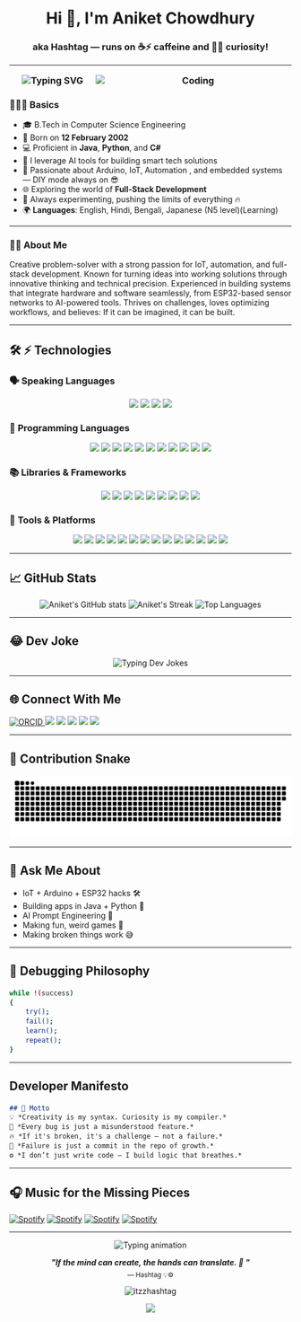 <h1 align="center">Hi 👋, I'm Aniket Chowdhury</h1>
<h3 align="center">aka Hashtag — runs on ☕⚡ caffeine and 🧠💡 curiosity!

---

<img align="right" alt="Coding" width="350" src="https://media.giphy.com/media/qgQUggAC3Pfv687qPC/giphy.gif">

<p align="center">
  <img src="https://readme-typing-svg.herokuapp.com?font=Fira+Code&size=22&pause=1000&color=F75C7E&center=true&vCenter=true&width=435&lines=Crafting+logic+with+style...;Breaking+limits+with+code...;Hashtag+never+rests+%F0%9F%92%A1" alt="Typing SVG">
</p>



### 👨🏻‍💻 Basics
- 🎓 B.Tech in Computer Science Engineering
- 📅 Born on **12 February 2002**
- 💻 Proficient in **Java**, **Python**, and **C#**
- 🧠 I leverage AI tools for building smart tech solutions
- 🔧 Passionate about Arduino, IoT, Automation
  , and embedded systems — DIY mode always on 😎
- 🌐 Exploring the world of **Full-Stack Development**
- 🚀 Always experimenting, pushing the limits of everything 🔥
- 🌍 **Languages**: English, Hindi, Bengali, Japanese (N5 level)(Learning)
  
---
### 👨‍💻 About Me

Creative problem-solver with a strong passion for IoT, automation, and full-stack development. Known for turning ideas into working solutions through innovative thinking and technical precision. Experienced in building systems that integrate hardware and software seamlessly, from ESP32-based sensor networks to AI-powered tools. Thrives on challenges, loves optimizing workflows, and believes: If it can be imagined, it can be built.

---
## 🛠️ ⚡ Technologies  

### 🗣️ **Speaking Languages**

<p align="center">
  

<img src="https://img.shields.io/badge/English-Fluent-blue?style=for-the-badge&logo=googletranslate&logoColor=white" />
<img src="https://img.shields.io/badge/ Hindi-Native-orange?style=for-the-badge&logo=googletranslate&logoColor=white" />
<img src="https://img.shields.io/badge/ Bengali-Fluent-blue?style=for-the-badge&logo=googletranslate&logoColor=white" />
<img src="https://img.shields.io/badge/ Japanese-Learning(N5)-red?style=for-the-badge&logo=googletranslate&logoColor=white" />

</p>

### 🚀 **Programming Languages**  
<p align="center">

  <img src="https://img.shields.io/badge/Java-red?style=for-the-badge&logo=java&logoColor=white" />
  <img src="https://img.shields.io/badge/Python-3776AB?style=for-the-badge&logo=python&logoColor=white" />
  <img src="https://img.shields.io/badge/C%23-239120?style=for-the-badge&logo=c-sharp&logoColor=white" />
  <img src="https://img.shields.io/badge/C-00599C?style=for-the-badge&logo=c&logoColor=white" />
  <img src="https://img.shields.io/badge/C++-00599C?style=for-the-badge&logo=c%2B%2B&logoColor=white" />
  <img src="https://img.shields.io/badge/MySQL-4479A1?style=for-the-badge&logo=mysql&logoColor=white" />
  <img src="https://img.shields.io/badge/HTML5-E34F26?style=for-the-badge&logo=html5&logoColor=white" />
  <img src="https://img.shields.io/badge/CSS3-1572B6?style=for-the-badge&logo=css3&logoColor=white" />
  <img src="https://img.shields.io/badge/JavaScript-F7DF1E?style=for-the-badge&logo=javascript&logoColor=black" />
  <img src="https://img.shields.io/badge/Ruby-CC342D?style=for-the-badge&logo=ruby&logoColor=white" />
  <img src="https://img.shields.io/badge/PHP-777BB4?style=for-the-badge&logo=php&logoColor=white" />

</p>

### 📚 **Libraries & Frameworks**  
<p align="center">
  <img src="https://img.shields.io/badge/Swirl-R%20Learning-276DC3?style=for-the-badge&logo=r&logoColor=white" />
  <img src="https://img.shields.io/badge/NumPy-013243?style=for-the-badge&logo=numpy&logoColor=white" />
  <img src="https://img.shields.io/badge/Pandas-150458?style=for-the-badge&logo=pandas&logoColor=white" />
  <img src="https://img.shields.io/badge/React-20232A?style=for-the-badge&logo=react&logoColor=61DAFB" />
  <img src="https://img.shields.io/badge/Flutter-02569B?style=for-the-badge&logo=flutter&logoColor=white" />  
  <img src="https://img.shields.io/badge/Node.js-339933?style=for-the-badge&logo=nodedotjs&logoColor=white" />
  <img src="https://img.shields.io/badge/PyTorch-EE4C2C?style=for-the-badge&logo=pytorch&logoColor=white" />
  <img src="https://img.shields.io/badge/NLTK-4A90E2?style=for-the-badge&logo=python&logoColor=white" />
  <img src="https://img.shields.io/badge/TensorFlow-FF6F00?style=for-the-badge&logo=tensorflow&logoColor=white" />
</p>

### 🔧 **Tools & Platforms**  
<p align="center">
  <img src="https://img.shields.io/badge/GitHub%20Pages-121013?style=for-the-badge&logo=github&logoColor=white" />
  <img src="https://img.shields.io/badge/GitHub-181717?style=for-the-badge&logo=github&logoColor=white" />
  <img src="https://img.shields.io/badge/VS%20Code-007ACC?style=for-the-badge&logo=visual-studio-code&logoColor=white" />
  <img src="https://img.shields.io/badge/Eclipse-2C2255?style=for-the-badge&logo=eclipse&logoColor=white" />
  <img src="https://img.shields.io/badge/Adobe%20Photoshop-31A8FF?style=for-the-badge&logo=adobe-photoshop&logoColor=white" />
  <img src="https://img.shields.io/badge/AI--Tools-FF6F00?style=for-the-badge&logo=OpenAI&logoColor=white" />
  <img src="https://img.shields.io/badge/Office-D83B01?style=for-the-badge&logo=microsoft-office&logoColor=white" />
  <img src="https://img.shields.io/badge/Arduino-00979D?style=for-the-badge&logo=arduino&logoColor=white" />
  <img src="https://img.shields.io/badge/AWS-232F3E?style=for-the-badge&logo=amazon-aws&logoColor=white" />
  <img src="https://img.shields.io/badge/Windows-0078D6?style=for-the-badge&logo=windows&logoColor=white" />
  <img src="https://img.shields.io/badge/Ubuntu-E95420?style=for-the-badge&logo=ubuntu&logoColor=white" />
  <img src="https://img.shields.io/badge/Anaconda-44A833?style=for-the-badge&logo=anaconda&logoColor=white" />  
  <img src="https://img.shields.io/badge/Google%20Cloud-4285F4?style=for-the-badge&logo=google-cloud&logoColor=white" />
  <img src="https://img.shields.io/badge/Android-3DDC84?style=for-the-badge&logo=android&logoColor=white" />
</p>

---

## 📈 **GitHub Stats**

<p align="center">
  <img src="https://github-readme-stats.vercel.app/api?username=itzzhashtag&show_icons=true&theme=tokyonight" alt="Aniket's GitHub stats" />
  <img src="https://github-readme-streak-stats.herokuapp.com/?user=itzzhashtag&theme=tokyonight" alt="Aniket's Streak" />
  <img src="https://github-readme-stats.vercel.app/api/top-langs/?username=itzzhashtag&layout=compact&theme=tokyonight&hide_border=true" alt="Top Languages" />
  
</p>

---

## 😂 **Dev Joke**  
<!-- 😂 Developer Jokes: Clean, No Overflow -->
<p align="center">
  <img src="https://readme-typing-svg.herokuapp.com?font=Fira+Code&size=19&duration=4000&pause=8000&color=FF6F91&center=true&vCenter=true&width=580&height=50&lines=Why+do+devs+prefer+dark+mode%3F+Light+attracts+bugs!;I+have+99+problems...+and+a+semicolon+caused+them.;There's+no+place+like+127.0.0.1;To+understand+recursion...+read+this+again.;Real+devs+ship+first%2C+fix+later.;Programmers+don’t+die%2C+they+just+cache+out.;Hardware+problem%3F+Not+my+code!" alt="Typing Dev Jokes" />
</p>

---

## 🌐 **Connect With Me**

<p align="left">
  <a href="https://orcid.org/0009-0003-5718-3004"><img src="https://img.shields.io/badge/ORCID-4AB835?style=for-the-badge&logo=orcid&logoColor=white" alt="ORCID">
  <a href="https://www.linkedin.com/in/itzz-hashtag/"><img src="https://img.shields.io/badge/LinkedIn-0A66C2?style=for-the-badge&logo=linkedin&logoColor=white" /></a>
  <a href="mailto:micro.aniket@gmail.com"><img src="https://img.shields.io/badge/Email-D14836?style=for-the-badge&logo=gmail&logoColor=white" /></a>
  <a href="https://github.com/itzzhashtag"><img src="https://img.shields.io/badge/GitHub-100000?style=for-the-badge&logo=github&logoColor=white" /></a>
  <a href="https://instagram.com/itzz_hashtag"><img src="https://img.shields.io/badge/Instagram-E4405F?style=for-the-badge&logo=instagram&logoColor=white" /></a>
  <a href="https://discord.gg/KGKRYcpe4W"><img src="https://img.shields.io/badge/Discord-5865F2?style=for-the-badge&logo=discord&logoColor=white" /></a>
</p>

---
## 🐍 **Contribution Snake**

<p align="center">
  <img src="https://raw.githubusercontent.com/itzzhashtag/itzzhashtag/output/github-contribution-grid-snake.svg" alt="snake animation" />
</p>

---

## 💬 **Ask Me About**

- IoT + Arduino + ESP32 hacks 🛠️
- Building apps in Java + Python 🐍
- AI Prompt Engineering 🤖
- Making fun, weird games 👾
- Making broken things work 😅

---

## 🧪 **Debugging Philosophy**
```bash
while !(success)
{
    try();
    fail();
    learn();
    repeat();
}
```
---

##  Developer Manifesto  
```markdown
## 🧠 Motto
💡 *Creativity is my syntax. Curiosity is my compiler.*  
🎯 *Every bug is just a misunderstood feature.*  
🔥 *If it's broken, it's a challenge — not a failure.*
🧠 *Failure is just a commit in the repo of growth.*
⚙️ *I don’t just write code — I build logic that breathes.* 
```
---
## 🎧 Music for the Missing Pieces
 
[![Spotify](https://img.shields.io/badge/Spotify-English%20Vibes-00008B?style=for-the-badge&logo=spotify&logoColor=1DB954)](https://open.spotify.com/playlist/4nE9nlGiS93AHcQQrUXQwa)
 [![Spotify](https://img.shields.io/badge/Spotify-Hindi%20Vibes-FFA500?style=for-the-badge&logo=spotify&logoColor=1DB954)](https://open.spotify.com/playlist/4B95soiSyHLxcRq0e0Wdjr)
 [![Spotify](https://img.shields.io/badge/Spotify-Philophobia%20Vibes-00BFFF?style=for-the-badge&logo=spotify&logoColor=1DB954)](https://open.spotify.com/playlist/2fr9UczNXnQeFQ5numIi7t)
 [![Spotify](https://img.shields.io/badge/Spotify-UwU%20🎀-DA70D6?style=for-the-badge&logo=spotify&logoColor=1DB954)](https://open.spotify.com/playlist/0ktSLVIqjQhE8EBNvaUxMz)

---
 
<!-- ⚙️ Dynamic Tech Quotes / Jokes Section -->
<p align="center">
  <img src="https://readme-typing-svg.herokuapp.com?font=Fira+Code&size=20&duration=4000&pause=1200&color=00FFDD&center=true&vCenter=true&width=700&lines=“Code+is+poetry+in+logic.”;“Machines+follow+logic+—+we+create+it.”;“You+aren’t+coding+until+you’re+debugging+your+own+sanity.”;“A+bug+isn’t+a+mistake...+it’s+a+feature+in+disguise.”;“Technology+isn’t+magic.+But+it’s+close.”;“In+the+binary+of+life,+I+choose+to+compile.”;“Stack+Overflow+is+my+second+brain.”" alt="Typing animation" />
</p>

 <p align="center">
  <b><i>"If the mind can create, the hands can translate. 💪 "</i></b><br>
  <sub>— Hashtag 💡⚙️</sub>
</p>

<p align="center">
<bs>
  <img src="https://komarev.com/ghpvc/?username=itzzhashtag&label=Profile+Views&color=blueviolet&style=flat-square" alt="itzzhashtag" />
</p>
<p align="center">
  <img src="https://capsule-render.vercel.app/api?type=waving&color=auto&height=100&section=footer"/>
</p>
